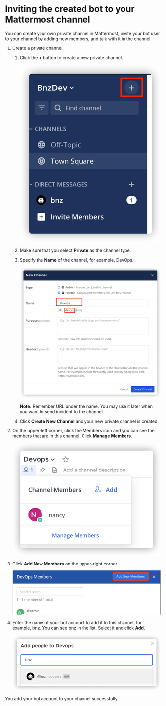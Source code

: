 # Inviting the created bot to your Mattermost channel

You can create your own private channel in Mattermost, invite your bot user to your channel by adding new members, and talk with it in the channel.

1.  Create a private channel.

    1.  Click the **+** button to create a new private channel.

        ![Create New Channel](../../images/zowe-chat/mattermost_create_new.png "Create a New Channel")

    2.  Make sure that you select **Private** as the channel type.

    3.  Specify the **Name** of the channel, for example, DevOps.

        ![New Channel Panel](../../images/zowe-chat/mattermost_channel_panel.png "New Channel Panel")

        **Note:** Remember URL under the name. You may use it later when you want to send incident to the channel.

    4.  Click **Create New Channel** and your new private channel is created.

2.  On the upper-left corner, click the Members icon and you can see the members that are in this channel. Click **Manage Members**.

    ![Manage Channel Members](../../images/zowe-chat/mattermost_members.png "Manage Channel Members")

3.  Click **Add New Members** on the upper-right corner.

    ![Add Member to Channel](../../images/zowe-chat/add_members.png "Add Members")

4.  Enter the name of your bot account to add it to this channel, for example, bnz. You can see bnz in the list. Select it and click **Add**.

    ![Add bnz](../../images/zowe-chat/mattermost_add_bnz.png "Add your bot account")


You add your bot account to your channel successfully.

